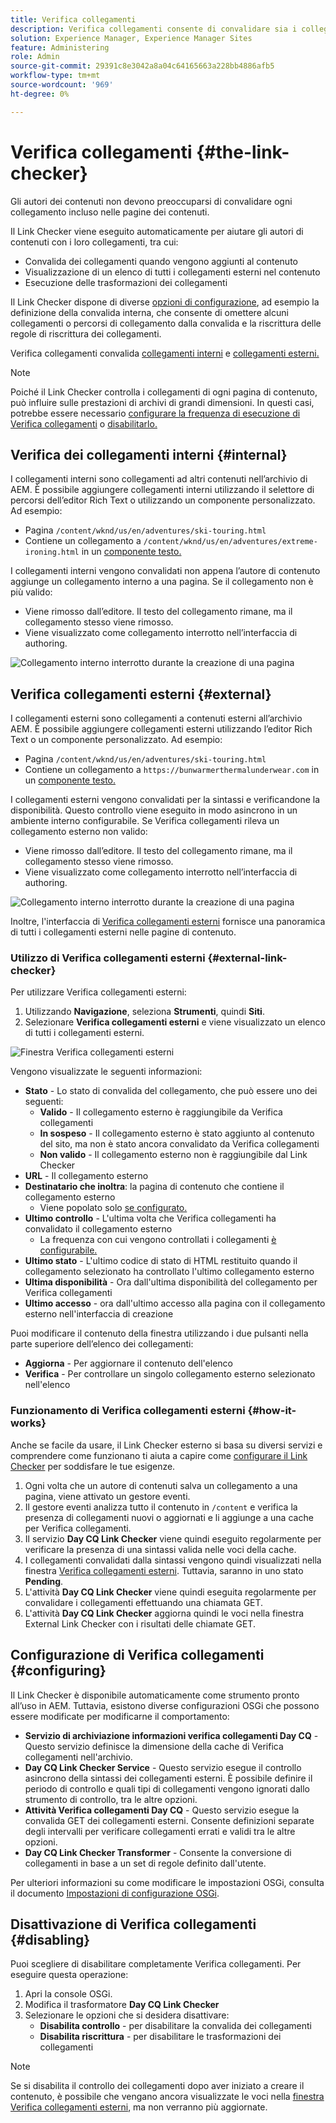 ```yaml
---
title: Verifica collegamenti
description: Verifica collegamenti consente di convalidare sia i collegamenti interni che quelli esterni e di riscriverli.
solution: Experience Manager, Experience Manager Sites
feature: Administering
role: Admin
source-git-commit: 29391c8e3042a8a04c64165663a228bb4886afb5
workflow-type: tm+mt
source-wordcount: '969'
ht-degree: 0%

---
```


# Verifica collegamenti {#the-link-checker}

Gli autori dei contenuti non devono preoccuparsi di convalidare ogni collegamento incluso nelle pagine dei contenuti.

Il Link Checker viene eseguito automaticamente per aiutare gli autori di contenuti con i loro collegamenti, tra cui:

* Convalida dei collegamenti quando vengono aggiunti al contenuto
* Visualizzazione di un elenco di tutti i collegamenti esterni nel contenuto
* Esecuzione delle trasformazioni dei collegamenti

Il Link Checker dispone di diverse [opzioni di configurazione](#configuring), ad esempio la definizione della convalida interna, che consente di omettere alcuni collegamenti o percorsi di collegamento dalla convalida e la riscrittura delle regole di riscrittura dei collegamenti.

Verifica collegamenti convalida [collegamenti interni](#internal) e [collegamenti esterni.](#external)

>[!NOTE]
>
>Poiché il Link Checker controlla i collegamenti di ogni pagina di contenuto, può influire sulle prestazioni di archivi di grandi dimensioni. In questi casi, potrebbe essere necessario [configurare la frequenza di esecuzione di Verifica collegamenti](#configuring) o [disabilitarlo.](#disabling)

## Verifica dei collegamenti interni {#internal}

I collegamenti interni sono collegamenti ad altri contenuti nell’archivio di AEM. È possibile aggiungere collegamenti interni utilizzando il selettore di percorsi dell’editor Rich Text o utilizzando un componente personalizzato. Ad esempio:

* Pagina `/content/wknd/us/en/adventures/ski-touring.html`
* Contiene un collegamento a `/content/wknd/us/en/adventures/extreme-ironing.html` in un [componente testo.](https://experienceleague.adobe.com/docs/experience-manager-core-components/using/components/text.html)

I collegamenti interni vengono convalidati non appena l’autore di contenuto aggiunge un collegamento interno a una pagina. Se il collegamento non è più valido:

* Viene rimosso dall’editore. Il testo del collegamento rimane, ma il collegamento stesso viene rimosso.
* Viene visualizzato come collegamento interrotto nell’interfaccia di authoring.

![Collegamento interno interrotto durante la creazione di una pagina](assets/link-checker-invalid-link-internal.png)

## Verifica collegamenti esterni {#external}

I collegamenti esterni sono collegamenti a contenuti esterni all’archivio AEM. È possibile aggiungere collegamenti esterni utilizzando l’editor Rich Text o un componente personalizzato. Ad esempio:

* Pagina `/content/wknd/us/en/adventures/ski-touring.html`
* Contiene un collegamento a `https://bunwarmerthermalunderwear.com` in un [componente testo.](https://experienceleague.adobe.com/docs/experience-manager-core-components/using/components/text.html)

I collegamenti esterni vengono convalidati per la sintassi e verificandone la disponibilità. Questo controllo viene eseguito in modo asincrono in un ambiente interno configurabile. Se Verifica collegamenti rileva un collegamento esterno non valido:

* Viene rimosso dall’editore. Il testo del collegamento rimane, ma il collegamento stesso viene rimosso.
* Viene visualizzato come collegamento interrotto nell’interfaccia di authoring.

![Collegamento interno interrotto durante la creazione di una pagina](assets/link-checker-invalid-link-external.png)

Inoltre, l&#39;interfaccia di [Verifica collegamenti esterni](#external-link-checker) fornisce una panoramica di tutti i collegamenti esterni nelle pagine di contenuto.

### Utilizzo di Verifica collegamenti esterni {#external-link-checker}

Per utilizzare Verifica collegamenti esterni:

1. Utilizzando **Navigazione**, seleziona **Strumenti**, quindi **Siti**.
1. Selezionare **Verifica collegamenti esterni** e viene visualizzato un elenco di tutti i collegamenti esterni.

![Finestra Verifica collegamenti esterni](assets/external-link-checker.png)

Vengono visualizzate le seguenti informazioni:

* **Stato** - Lo stato di convalida del collegamento, che può essere uno dei seguenti:
   * **Valido** - Il collegamento esterno è raggiungibile da Verifica collegamenti
   * **In sospeso** - Il collegamento esterno è stato aggiunto al contenuto del sito, ma non è stato ancora convalidato da Verifica collegamenti
   * **Non valido** - Il collegamento esterno non è raggiungibile dal Link Checker
* **URL** - Il collegamento esterno
* **Destinatario che inoltra**: la pagina di contenuto che contiene il collegamento esterno
   * Viene popolato solo [se configurato.](#configuring)
* **Ultimo controllo** - L&#39;ultima volta che Verifica collegamenti ha convalidato il collegamento esterno
   * La frequenza con cui vengono controllati i collegamenti [ è configurabile.](#configuring)
* **Ultimo stato** - L&#39;ultimo codice di stato di HTML restituito quando il collegamento selezionato ha controllato l&#39;ultimo collegamento esterno
* **Ultima disponibilità** - Ora dall&#39;ultima disponibilità del collegamento per Verifica collegamenti
* **Ultimo accesso** - ora dall&#39;ultimo accesso alla pagina con il collegamento esterno nell&#39;interfaccia di creazione

Puoi modificare il contenuto della finestra utilizzando i due pulsanti nella parte superiore dell’elenco dei collegamenti:

* **Aggiorna** - Per aggiornare il contenuto dell&#39;elenco
* **Verifica** - Per controllare un singolo collegamento esterno selezionato nell&#39;elenco

### Funzionamento di Verifica collegamenti esterni {#how-it-works}

Anche se facile da usare, il Link Checker esterno si basa su diversi servizi e comprendere come funzionano ti aiuta a capire come [configurare il Link Checker](#configuring) per soddisfare le tue esigenze.

1. Ogni volta che un autore di contenuti salva un collegamento a una pagina, viene attivato un gestore eventi.
1. Il gestore eventi analizza tutto il contenuto in `/content` e verifica la presenza di collegamenti nuovi o aggiornati e li aggiunge a una cache per Verifica collegamenti.
1. Il servizio **Day CQ Link Checker** viene quindi eseguito regolarmente per verificare la presenza di una sintassi valida nelle voci della cache.
1. I collegamenti convalidati dalla sintassi vengono quindi visualizzati nella finestra [Verifica collegamenti esterni](#external-link-checker). Tuttavia, saranno in uno stato **Pending**.
1. L&#39;attività **Day CQ Link Checker** viene quindi eseguita regolarmente per convalidare i collegamenti effettuando una chiamata GET.
1. L&#39;attività **Day CQ Link Checker** aggiorna quindi le voci nella finestra External Link Checker con i risultati delle chiamate GET.

## Configurazione di Verifica collegamenti {#configuring}

Il Link Checker è disponibile automaticamente come strumento pronto all’uso in AEM. Tuttavia, esistono diverse configurazioni OSGi che possono essere modificate per modificarne il comportamento:

* **Servizio di archiviazione informazioni verifica collegamenti Day CQ** - Questo servizio definisce la dimensione della cache di Verifica collegamenti nell&#39;archivio.
* **Day CQ Link Checker Service** - Questo servizio esegue il controllo asincrono della sintassi dei collegamenti esterni. È possibile definire il periodo di controllo e quali tipi di collegamenti vengono ignorati dallo strumento di controllo, tra le altre opzioni.
* **Attività Verifica collegamenti Day CQ** - Questo servizio esegue la convalida GET dei collegamenti esterni. Consente definizioni separate degli intervalli per verificare collegamenti errati e validi tra le altre opzioni.
* **Day CQ Link Checker Transformer** - Consente la conversione di collegamenti in base a un set di regole definito dall&#39;utente.

Per ulteriori informazioni su come modificare le impostazioni OSGi, consulta il documento [Impostazioni di configurazione OSGi](/help/sites-deploying/osgi-configuration-settings.md).

## Disattivazione di Verifica collegamenti {#disabling}

Puoi scegliere di disabilitare completamente Verifica collegamenti. Per eseguire questa operazione:

1. Apri la console OSGi.
1. Modifica il trasformatore **Day CQ Link Checker**
1. Selezionare le opzioni che si desidera disattivare:
   * **Disabilita controllo** - per disabilitare la convalida dei collegamenti
   * **Disabilita riscrittura** - per disabilitare le trasformazioni dei collegamenti

>[!NOTE]
>
>Se si disabilita il controllo dei collegamenti dopo aver iniziato a creare il contenuto, è possibile che vengano ancora visualizzate le voci nella [finestra Verifica collegamenti esterni](#external-link-checker), ma non verranno più aggiornate.
